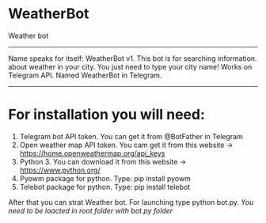 # WeatherBot
Weather bot
_____________________________________________
Name speaks for itself:
WeatherBot v1.
This bot is for searching information.
about weather in your city.
You just need to type your city name!
Works on Telegram API.
Named WeatherBot in Telegram.
_____________________________________________
# For installation you will need:
1. Telegram bot API token. You can get it from @BotFather in Telegram
2. Open weather map API token. You cam get it from this website -> https://home.openweathermap.org/api_keys
3. Python 3. You can download it from this website -> https://www.python.org/
4. Pyowm package for python. Type: pip install pyowm
5. Telebot package for python. Type: pip install telebot

After that you can strat Weather bot. 
For launching type python bot.py.
*You need to be loacted in root folder with bot.py folder*

